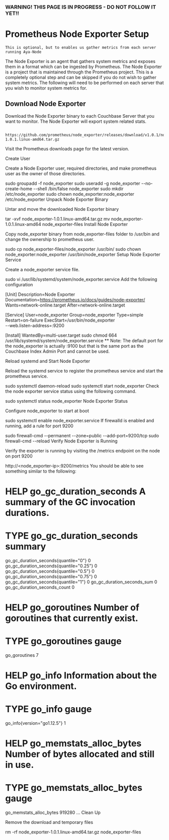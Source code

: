 ### WARNING!  THIS PAGE IS IN PROGRESS - DO NOT FOLLOW IT YET!!

# Prometheus Node Exporter Setup

`This is optional, but to enables us gather metrics from each server running Aya-Node`

The Node Exporter is an agent that gathers system metrics and exposes them in a format which can be ingested by Prometheus. The Node Exporter is a project that is maintained through the Prometheus project. This is a completely optional step and can be skipped if you do not wish to gather system metrics. The following will need to be performed on each server that you wish to monitor system metrics for.

## Download Node Exporter

Download the Node Exporter binary to each Couchbase Server that you want to monitor. The Node Exporter will export system related stats.

```wget \
  https://github.com/prometheus/node_exporter/releases/download/v1.0.1/node_exporter-1.0.1.linux-amd64.tar.gz
```
Visit the Prometheus downloads page for the latest version.

Create User

Create a Node Exporter user, required directories, and make prometheus user as the owner of those directories.

sudo groupadd -f node_exporter
sudo useradd -g node_exporter --no-create-home --shell /bin/false node_exporter
sudo mkdir /etc/node_exporter
sudo chown node_exporter:node_exporter /etc/node_exporter
Unpack Node Exporter Binary

Untar and move the downloaded Node Exporter binary

tar -xvf node_exporter-1.0.1.linux-amd64.tar.gz
mv node_exporter-1.0.1.linux-amd64 node_exporter-files
Install Node Exporter

Copy node_exporter binary from node_exporter-files folder to /usr/bin and change the ownership to prometheus user.

sudo cp node_exporter-files/node_exporter /usr/bin/
sudo chown node_exporter:node_exporter /usr/bin/node_exporter
Setup Node Exporter Service

Create a node_exporter service file.

sudo vi /usr/lib/systemd/system/node_exporter.service
Add the following configuration

[Unit]
Description=Node Exporter
Documentation=https://prometheus.io/docs/guides/node-exporter/
Wants=network-online.target
After=network-online.target

[Service]
User=node_exporter
Group=node_exporter
Type=simple
Restart=on-failure
ExecStart=/usr/bin/node_exporter \
  --web.listen-address=:9200

[Install]
WantedBy=multi-user.target
sudo chmod 664 /usr/lib/systemd/system/node_exporter.service
** Note: The default port for the node_exporter is actually :9100 but that is the same port as the Couchbase Index Admin Port and cannot be used.

Reload systemd and Start Node Exporter

Reload the systemd service to register the prometheus service and start the prometheus service.

sudo systemctl daemon-reload
sudo systemctl start node_exporter
Check the node exporter service status using the following command.

sudo systemctl status node_exporter
Node Exporter Status

Configure node_exporter to start at boot

sudo systemctl enable node_exporter.service
If firewalld is enabled and running, add a rule for port 9200

sudo firewall-cmd --permanent --zone=public --add-port=9200/tcp
sudo firewall-cmd --reload
Verify Node Exporter is Running

Verify the exporter is running by visiting the /metrics endpoint on the node on port 9200

http://<node_exporter-ip>:9200/metrics
You should be able to see something similar to the following:

# HELP go_gc_duration_seconds A summary of the GC invocation durations.
# TYPE go_gc_duration_seconds summary
go_gc_duration_seconds{quantile="0"} 0
go_gc_duration_seconds{quantile="0.25"} 0
go_gc_duration_seconds{quantile="0.5"} 0
go_gc_duration_seconds{quantile="0.75"} 0
go_gc_duration_seconds{quantile="1"} 0
go_gc_duration_seconds_sum 0
go_gc_duration_seconds_count 0
# HELP go_goroutines Number of goroutines that currently exist.
# TYPE go_goroutines gauge
go_goroutines 7
# HELP go_info Information about the Go environment.
# TYPE go_info gauge
go_info{version="go1.12.5"} 1
# HELP go_memstats_alloc_bytes Number of bytes allocated and still in use.
# TYPE go_memstats_alloc_bytes gauge
go_memstats_alloc_bytes 919280
...
Clean Up

Remove the download and temporary files

rm -rf node_exporter-1.0.1.linux-amd64.tar.gz node_exporter-files
